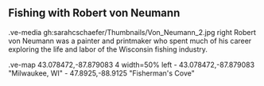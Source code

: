 ## Fishing with Robert von Neumann

.ve-media gh:sarahcschaefer/Thumbnails/Von_Neumann_2.jpg right
Robert von Neumann was a painter and printmaker who spent much of his career exploring the life and labor of the Wisconsin fishing industry. 


.ve-map 43.078472,-87.879083 4 width=50% left
    - 43.078472,-87.879083 "Milwaukee, WI"
    - 47.8925,-88.9125 "Fisherman's Cove"